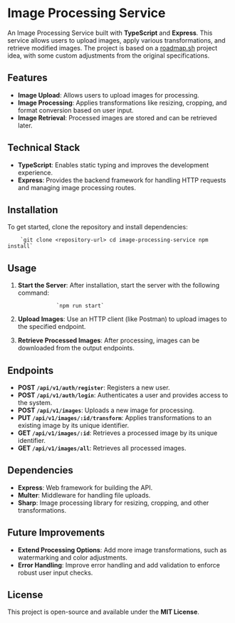 Image Processing Service
========================

An Image Processing Service built with **TypeScript** and **Express**. This service allows users to upload images, apply various transformations, and retrieve modified images. The project is based on a [roadmap.sh](https://roadmap.sh) project idea, with some custom adjustments from the original specifications.

Features
--------

*   **Image Upload**: Allows users to upload images for processing.
*   **Image Processing**: Applies transformations like resizing, cropping, and format conversion based on user input.
*   **Image Retrieval**: Processed images are stored and can be retrieved later.

Technical Stack
---------------

*   **TypeScript**: Enables static typing and improves the development experience.
*   **Express**: Provides the backend framework for handling HTTP requests and managing image processing routes.

Installation
------------

To get started, clone the repository and install dependencies:

        `git clone <repository-url> cd image-processing-service npm install`
        
    

Usage
-----

1.  **Start the Server**: After installation, start the server with the following command:
    
                    `npm run start`
                
    
2.  **Upload Images**: Use an HTTP client (like Postman) to upload images to the specified endpoint.
3.  **Retrieve Processed Images**: After processing, images can be downloaded from the output endpoints.

Endpoints
---------

*   **POST `/api/v1/auth/register`**: Registers a new user.
*   **POST `/api/v1/auth/login`**: Authenticates a user and provides access to the system.
*   **POST `/api/v1/images`**: Uploads a new image for processing.
*   **PUT `/api/v1/images/:id/transform`**: Applies transformations to an existing image by its unique identifier.
*   **GET `/api/v1/images/:id`**: Retrieves a processed image by its unique identifier.
*   **GET `/api/v1/images/all`**: Retrieves all processed images.

Dependencies
------------

*   **Express**: Web framework for building the API.
*   **Multer**: Middleware for handling file uploads.
*   **Sharp**: Image processing library for resizing, cropping, and other transformations.

Future Improvements
-------------------

*   **Extend Processing Options**: Add more image transformations, such as watermarking and color adjustments.
*   **Error Handling**: Improve error handling and add validation to enforce robust user input checks.

License
-------

This project is open-source and available under the **MIT License**.